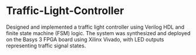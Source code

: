 # Traffic-Light-Controller
Designed and implemented a traffic light controller using Verilog HDL and finite state machine (FSM) logic. The system was synthesized and deployed on the Basys 3 FPGA board using Xilinx Vivado, with LED outputs representing traffic signal states.
